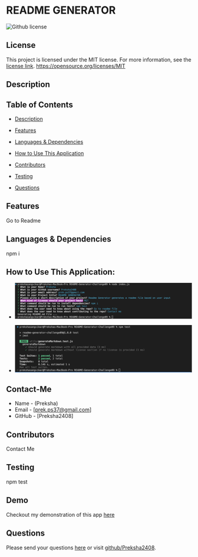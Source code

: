 # README GENERATOR
![Github license](https://img.shields.io/badge/license-MIT-blue.svg)
## License
This project is licensed under the MIT license. For more information, see the [license link](https://opensource.org/licenses/MIT).
https://opensource.org/licenses/MIT
## Description

## Table of Contents
* [Description](#description)

* [Features](#features)

* [Languages & Dependencies](#languagesanddependencies)

* [How to Use This Application](#HowtoUseThisApplication)

* [Contributors](#contributors)

* [Testing](#testing)

* [Questions](#questions)
## Features
Go to Readme 
## Languages & Dependencies
npm i
## How to Use This Application:
*  ![To run the index.js](./Images/Running-index.js.png)

*  ![To run the test](./Images/images/test-completed.png)

## Contact-Me
* Name - (Preksha)
* Email - [prek.ps37@gmail.com]
* GitHub - [Preksha2408]
## Contributors
Contact Me 
## Testing
npm test
## Demo
Checkout my demonstration of this app [here](https://drive.google.com/file/d/113cnQITmi-1IRoYNYAh09DjDfAwdnMBE/view)

## Questions
Please send your questions [here](mailto:prek.ps37@gmail.com?subject=[GitHub]%20Dev%20Connect) or visit [github/Preksha2408](https://github.com/Preksha2408).
  
